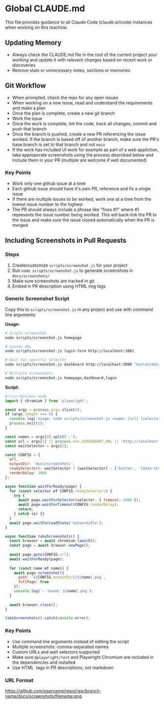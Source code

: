 # Global CLAUDE.md

This file provides guidance to all Claude Code (claude.ai/code) instances when working on this machine.

## Updating Memory

- Always check the CLAUDE.md file in the root of the current project your working and update it with relevent changes based on recent work or discoveries
- Remove stale or unnecessary notes, sections or memories

## Git Workflow

- When prompted, check the repo for any open issues
- When working on a new issue, read and understand the requirements and make a plan
- Once the plan is complete, create a new git branch
- Work the issue
- Once the work is complete, lint the code, track all changes, commit and push that branch
- Once the branch is pushed, create a new PR referencing the issue worked. If the branch is based off of another branch, make sure the PR's base branch is set to that branch and not `main`
- If the work has included UI work for example as part of a web appliction, take approporate screenshots using the process described below and include them in your PR (multiple are welcome if well documented)

### Key Points

- Work only one github issue at a time
- Each github issue should have it's own PR, reference and fix a single issue
- If there are multiple issues to be worked, work one at a time from the lowest issue number to the highest
- The PR should always include a phrase like "fixes #1" where #1 represents the issue number being worked. This will back-link the PR to the issue and make sure the issue closed automatically when the PR is merged

## Including Screenshots in Pull Requests

### Steps

1. Create/customize `scripts/screenshot.js` for your project
2. Run `node scripts/screenshot.js` to generate screenshots in `docs/screenshots/`
3. Make sure screenshots are tracked in git
4. Embed in PR description using HTML img tags

### Generic Screenshot Script

Copy this to `scripts/screenshot.js` in any project and use with command line arguments:

**Usage:**
```bash
# Single screenshot
node scripts/screenshot.js homepage

# Custom URL  
node scripts/screenshot.js login-form http://localhost:3001

# Wait for specific selector
node scripts/screenshot.js dashboard http://localhost:3000 "button[data-testid='ready']"

# Multiple screenshots
node scripts/screenshot.js homepage,dashboard,login
```

**Script:**
```javascript
#!/usr/bin/env node
import { chromium } from 'playwright';

const args = process.argv.slice(2);
if (args.length === 0) {
  console.log('Usage: node scripts/screenshot.js <name> [url] [selector]');
  process.exit(1);
}

const names = args[0].split(',');
const url = args[1] || process.env.SCREENSHOT_URL || 'http://localhost:3000';
const waitSelector = args[2];

const CONFIG = {
  url,
  outputDir: 'docs/screenshots',
  readySelectors: waitSelector ? [waitSelector] : ['button', '[data-testid]', 'main'],
  renderDelay: 2000
};

async function waitForReady(page) {
  for (const selector of CONFIG.readySelectors) {
    try {
      await page.waitForSelector(selector, { timeout: 5000 });
      await page.waitForTimeout(CONFIG.renderDelay);
      return;
    } catch (e) {}
  }
  await page.waitForLoadState('networkidle');
}

async function takeScreenshots() {
  const browser = await chromium.launch();
  const page = await browser.newPage();
  
  await page.goto(CONFIG.url);
  await waitForReady(page);
  
  for (const name of names) {
    await page.screenshot({ 
      path: `${CONFIG.outputDir}/${name}.png`,
      fullPage: true 
    });
    console.log(`✅ Saved: ${name}.png`);
  }
  
  await browser.close();
}

takeScreenshots().catch(console.error);
```

### Key Points

- Use command line arguments instead of editing the script
- Multiple screenshots: comma-separated names 
- Custom URLs and wait selectors supported
- Make sure `@playwright/test` and Playwright Chromium are included in the dependencies and installed
- Use HTML <img> tags in PR descriptions, not markdown

### URL Format

https://github.com/username/repo/raw/branch-name/docs/screenshots/filename.png
